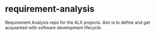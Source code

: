 # requirement-analysis
Requirement Analysis repo for the ALX projects. Aim is to define and get acquianted with software development lifecycle.
